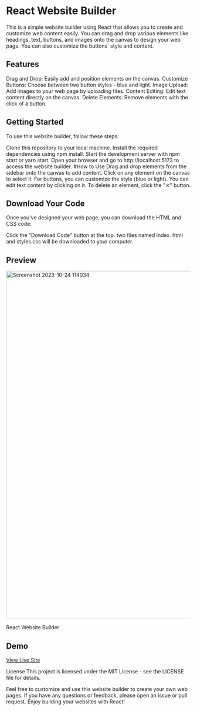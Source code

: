 # React Website Builder
This is a simple website builder using React that allows you to create and customize web content easily. You can drag and drop various elements like headings, text, buttons, and images onto the canvas to design your web page. You can also customize the buttons' style and content.

## Features
Drag and Drop: Easily add and position elements on the canvas.
Customize Buttons: Choose between two button styles - blue and light.
Image Upload: Add images to your web page by uploading files.
Content Editing: Edit text content directly on the canvas.
Delete Elements: Remove elements with the click of a button.


## Getting Started
To use this website builder, follow these steps:

Clone this repository to your local machine.
Install the required dependencies using npm install.
Start the development server with npm start or yarn start.
Open your browser and go to http://localhost:5173 to access the website builder.
#How to Use
Drag and drop elements from the sidebar onto the canvas to add content.
Click on any element on the canvas to select it.
For buttons, you can customize the style (blue or light).
You can edit text content by clicking on it.
To delete an element, click the "⨯" button.

## Download Your Code
Once you've designed your web page, you can download the HTML and CSS code:

Click the "Download Code" button at the top.
two files named index.
html and styles.css will be downloaded to your computer.
## Preview
<img width="947" alt="Screenshot 2023-10-24 114034" src="https://github.com/ifeanyianyanwu/simple_drag_n_drop_website_builder/assets/75376053/5b36a6f7-6218-4558-b7f0-445247464af2">
<p>
  
React Website Builder
</p>

## Demo
[View Live Site]([https://evri.netlify.app/](https://drag-and-drop-website-builder.netlify.app/))

License
This project is licensed under the MIT License - see the LICENSE file for details.

Feel free to customize and use this website builder to create your own web pages. If you have any questions or feedback, please open an issue or pull request. Enjoy building your websites with React!
